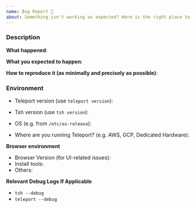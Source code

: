 ```yaml
---
name: Bug Report 🐛
about: Something isn't working as expected? Here is the right place to report.
---
```


### Description

**What happened**:

**What you expected to happen**:

**How to reproduce it (as minimally and precisely as possible)**:

### Environment
- Teleport version (use `teleport version`):
- Tsh version (use `tsh version`):
- OS (e.g. from `/etc/os-release`):

- Where are you running Teleport? (e.g. AWS, GCP, Dedicated Hardware):

**Browser environment**

- Browser Version (for UI-related issues):
- Install tools:
- Others:

**Relevant Debug Logs If Applicable**

- `tsh --debug`
- `teleport --debug`
